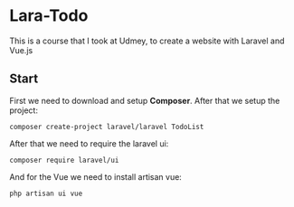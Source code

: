 # Lara-Todo

This is a course that I took at Udmey, to create a website with Laravel and Vue.js

## Start
First we need to download and setup <b>Composer</b>. After that we setup the project:
```shell
composer create-project laravel/laravel TodoList
```

After that we need to require the laravel ui:
```shell
composer require laravel/ui
```

And for the Vue we need to install artisan vue:
```shell
php artisan ui vue
```